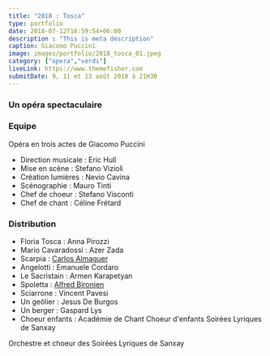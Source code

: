 ```yaml
---
title: "2018 : Tosca"
type: portfolio
date: 2018-07-12T16:59:54+06:00
description : "This is meta description"
caption: Giacomo Puccini
image: images/portfolio/2018_tosca_01.jpeg
category: ["opera","verdi"]
liveLink: https://www.themefisher.com
submitDate: 9, 11 et 13 août 2018 à 21H30
---
```

### Un opéra spectaculaire



### Equipe

Opéra en trois actes de Giacomo Puccini

- Direction musicale : Eric Hull
- Mise en scène : Stefano Vizioli
- Création lumières : Nevio Cavina
- Scénographie : Mauro Tinti
- Chef de choeur : Stefano Visconti	
- Chef de chant : Céline Frétard	


### Distribution

- Floria Tosca : Anna Pirozzi	
- Mario Cavaradossi : Azer Zada	
- Scarpia : [Carlos Almaguer](/artists/carlos_almaguer)
- Angelotti : Emanuele Cordaro
- Le Sacristain : Armen Karapetyan	
- Spoletta : [Alfred Bironien](/artists/alfred_bironien/)	
- Sciarrone : Vincent Pavesi	
- Un geôlier : Jesus De Burgos	
- Un berger : Gaspard Lys	
- Choeur enfants : Académie de Chant Choeur d'enfants Soirées Lyriques de Sanxay	


Orchestre et choeur des Soirées Lyriques de Sanxay

